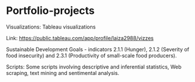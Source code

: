 # Portfolio-projects

Visualizations:
Tableau visualizations 

Link: https://public.tableau.com/app/profile/laiza2988/vizzes

Sustainable Development Goals - indicators 2.1.1 (Hunger), 2.1.2 (Severity of food insecurity) and 2.3.1 (Productivity of small-scale food producers).

Scripts:
Some scripts involving descriptive and inferential statistics, Web scraping, text mining and sentimental analysis.
